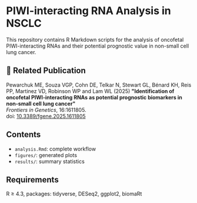 # PIWI-interacting RNA Analysis in NSCLC
This repository contains R Markdown scripts for the analysis of oncofetal PIWI-interacting RNAs 
and their potential prognostic value in non-small cell lung cancer.

## 🧬 Related Publication
Pewarchuk ME, Souza VGP, Cohn DE, Telkar N, Stewart GL, Bénard KH, Reis PP, Martinez VD, Robinson WP and Lam WL (2025) 
**"Identification of oncofetal PIWI-interacting RNAs as potential prognostic biomarkers in non-small cell lung cancer"**  
*Frontiers in Genetics*, 16:1611805.  
doi: [10.3389/fgene.2025.1611805](https://doi.org/10.3389/fgene.2025.1611805)

## Contents
- `analysis.Rmd`: complete workflow
- `figures/`: generated plots
- `results/`: summary statistics

## Requirements
R ≥ 4.3, packages: tidyverse, DESeq2, ggplot2, biomaRt
